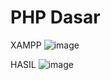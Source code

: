 # PHP Dasar
XAMPP
![image](https://user-images.githubusercontent.com/115912073/227518103-3d6ac7de-991a-495b-b016-a991bc5dc5e0.png)

HASIL
![image](https://user-images.githubusercontent.com/115912073/227518429-b5fb8ccd-0440-4852-ba3e-9db90af65a26.png)
